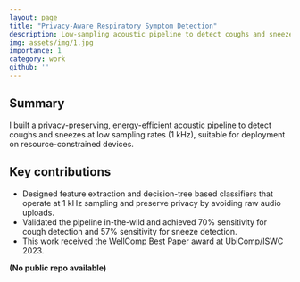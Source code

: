 ```yaml
---
layout: page
title: "Privacy-Aware Respiratory Symptom Detection"
description: Low-sampling acoustic pipeline to detect coughs and sneezes in the wild with energy-efficient methods
img: assets/img/1.jpg
importance: 1
category: work
github: ''
---
```


## Summary
I built a privacy-preserving, energy-efficient acoustic pipeline to detect coughs and sneezes at low sampling rates (1 kHz), suitable for deployment on resource-constrained devices.

## Key contributions
- Designed feature extraction and decision-tree based classifiers that operate at 1 kHz sampling and preserve privacy by avoiding raw audio uploads.
- Validated the pipeline in-the-wild and achieved 70% sensitivity for cough detection and 57% sensitivity for sneeze detection.
- This work received the WellComp Best Paper award at UbiComp/ISWC 2023.

**(No public repo available)**
